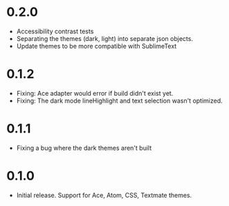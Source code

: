 # 0.2.0

- Accessibility contrast tests
- Separating the themes (dark, light) into separate json objects.
- Update themes to be more compatible with SublimeText

# 0.1.2

- Fixing: Ace adapter would error if build didn't exist yet.
- Fixing: The dark mode lineHighlight and text selection wasn't optimized.

# 0.1.1

- Fixing a bug where the dark themes aren't built

# 0.1.0

- Initial release. Support for Ace, Atom, CSS, Textmate themes.
